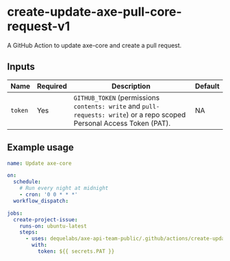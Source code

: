 # create-update-axe-pull-core-request-v1

A GitHub Action to update axe-core and create a pull request.

## Inputs

| Name                  | Required | Description                                                                                | Default |
| --------------------- | -------- | ------------------------------------------------------------------------------------------ | ------- |
| `token`               | Yes      | `GITHUB_TOKEN` (permissions `contents: write` and `pull-requests: write`) or a repo scoped Personal Access Token (PAT).                   | NA      |

## Example usage

```yaml
name: Update axe-core

on:
  schedule:
    # Run every night at midnight
    - cron: '0 0 * * *'
  workflow_dispatch:

jobs:
  create-project-issue:
    runs-on: ubuntu-latest
    steps:
      - uses: dequelabs/axe-api-team-public/.github/actions/create-update-axe-core-pull-request-v1@main
        with:
          token: ${{ secrets.PAT }}
```